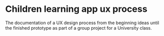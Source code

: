 # Children learning app ux process
 The documentation of a UX design process from the beginning ideas until the finished prototype as part of a group project for a University class. 
